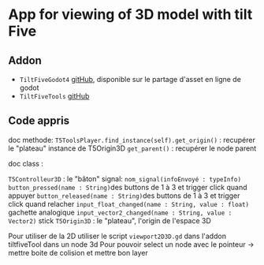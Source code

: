 # App for viewing of 3D model with tilt Five

## Addon 

 * ``TiltFiveGodot4`` [gitHub](https://github.com/GodotVR/TiltFiveGodot4?tab=readme-ov-file), disponible sur le partage d'asset en ligne de godot
 * ``TiltFiveTools`` [gitHub](https://github.com/GodotVR/TiltFiveTools/blob/main/project.gd/addons/tiltfive_tools/README.md#general-concepts)

## Code appris

doc methode:
`T5ToolsPlayer.find_instance(self).get_origin()` : recupérer le "plateau" instance de T5Origin3D
`get_parent()` : recupérer le node parent 

doc class :

`T5Controlleur3D` : le "bâton"
signal: `nom_signal(infoEnvoyé : typeInfo)`
	`button_pressed(name : String)`des buttons de 1 à 3 et trigger click quand appuyer
	`button_released(name : String)`des buttons de 1 à 3 et trigger click quand relacher
	`input_float_changed(name : String, value : float)` gachette analogique
	`input_vector2_changed(name : String, value : Vector2)` stick
`T5Origin3D` : le "plateau", l'origin de l'espace 3D 

Pour utiliser de la 2D utiliser le script `viewport2D3D.gd` dans l'addon tiltfiveTool dans un node 3d
Pour pouvoir select un node avec le pointeur -> mettre boite de colision et mettre bon layer 
